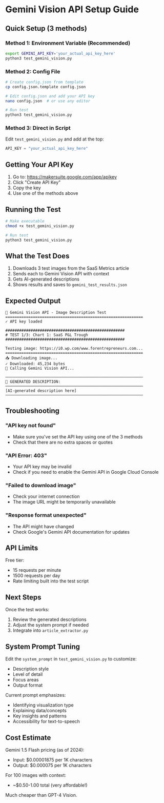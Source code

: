 # Gemini Vision API Setup Guide

## Quick Setup (3 methods)

### Method 1: Environment Variable (Recommended)
```bash
export GEMINI_API_KEY='your_actual_api_key_here'
python3 test_gemini_vision.py
```

### Method 2: Config File
```bash
# Create config.json from template
cp config.json.template config.json

# Edit config.json and add your API key
nano config.json  # or use any editor

# Run test
python3 test_gemini_vision.py
```

### Method 3: Direct in Script
Edit `test_gemini_vision.py` and add at the top:
```python
API_KEY = "your_actual_api_key_here"
```

## Getting Your API Key

1. Go to: https://makersuite.google.com/app/apikey
2. Click "Create API Key"
3. Copy the key
4. Use one of the methods above

## Running the Test

```bash
# Make executable
chmod +x test_gemini_vision.py

# Run test
python3 test_gemini_vision.py
```

## What the Test Does

1. Downloads 3 test images from the SaaS Metrics article
2. Sends each to Gemini Vision API with context
3. Gets AI-generated descriptions
4. Shows results and saves to `gemini_test_results.json`

## Expected Output

```
🧪 Gemini Vision API - Image Description Test
============================================================
✓ API key loaded

####################################################
# TEST 1/3: Chart 1: SaaS P&L Trough
####################################################

Testing image: https://i0.wp.com/www.forentrepreneurs.com...
============================================================
📥 Downloading image...
✓ Downloaded: 45,234 bytes
🤖 Calling Gemini Vision API...

────────────────────────────────────────────────────────────
📝 GENERATED DESCRIPTION:
────────────────────────────────────────────────────────────
[AI-generated description here]
────────────────────────────────────────────────────────────
```

## Troubleshooting

### "API key not found"
- Make sure you've set the API key using one of the 3 methods
- Check that there are no extra spaces or quotes

### "API Error: 403"
- Your API key may be invalid
- Check if you need to enable the Gemini API in Google Cloud Console

### "Failed to download image"
- Check your internet connection
- The image URL might be temporarily unavailable

### "Response format unexpected"
- The API might have changed
- Check Google's Gemini API documentation for updates

## API Limits

Free tier:
- 15 requests per minute
- 1500 requests per day
- Rate limiting built into the test script

## Next Steps

Once the test works:
1. Review the generated descriptions
2. Adjust the system prompt if needed
3. Integrate into `article_extractor.py`

## System Prompt Tuning

Edit the `system_prompt` in `test_gemini_vision.py` to customize:
- Description style
- Level of detail
- Focus areas
- Output format

Current prompt emphasizes:
- Identifying visualization type
- Explaining data/concepts
- Key insights and patterns
- Accessibility for text-to-speech

## Cost Estimate

Gemini 1.5 Flash pricing (as of 2024):
- Input: $0.00001875 per 1K characters
- Output: $0.000075 per 1K characters

For 100 images with context:
- ~$0.50-1.00 total (very affordable!)

Much cheaper than GPT-4 Vision.

